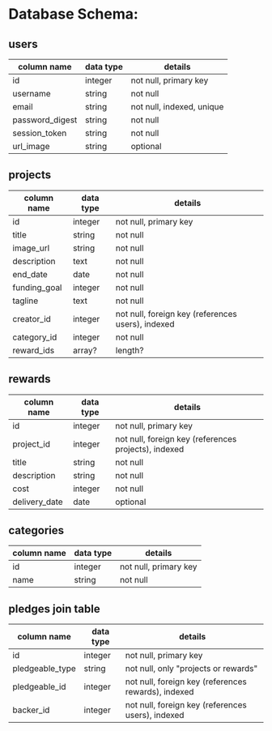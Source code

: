 # Database Schema:

## users
column name     | data type | details
----------------|-----------|-----------------------
id              | integer   | not null, primary key
username        | string    | not null
email           | string    | not null, indexed, unique
password_digest | string    | not null
session_token   | string    | not null
url_image       | string    | optional


## projects
column name        | data type | details
-------------------|-----------|-----------------------
id                 | integer   | not null, primary key
title              | string    | not null
image_url          | string    | not null
description        | text      | not null
end_date           | date      | not null
funding_goal       | integer   | not null
tagline            | text      | not null
creator_id         | integer   | not null, foreign key (references users), indexed
category_id        | integer   | not null
reward_ids         | array?    | length?

## rewards
column name  | data type | details
-------------|-----------|-----------------------
id           | integer   | not null, primary key
project_id   | integer   | not null, foreign key (references projects), indexed
title        | string    | not null
description  | string    | not null
cost         | integer   | not null
delivery_date| date      | optional

## categories
column name | data type | details
------------|-----------|-----------------------
id          | integer   | not null, primary key
name        | string    | not null

## pledges join table
column name      | data type | details
-----------------|-----------|-----------------------
id               | integer   | not null, primary key
pledgeable_type  | string    | not null, only "projects or rewards"
pledgeable_id    | integer   | not null, foreign key (references rewards), indexed
backer_id        | integer   | not null, foreign key (references users), indexed
